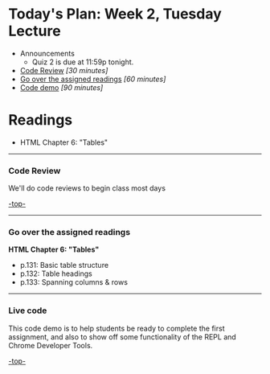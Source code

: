 <a id="top"></a>
# Today's Plan: Week 2, Tuesday Lecture

- Announcements
  - Quiz 2 is due at 11:59p tonight.
- [Code Review](#codereview) *[30 minutes]*
- [Go over the assigned readings](#readings) *[60 minutes]*
- [Code demo](#code) *[90 minutes]*

# Readings

- HTML Chapter 6: "Tables"

---

<a id="codereview"></a>
### Code Review

We'll do code reviews to begin class most days

[-top-](#top)

---

<a id="readings"></a>
### Go over the assigned readings

**HTML Chapter 6: "Tables"**

- p.131: Basic table structure
- p.132: Table headings
- p.133: Spanning columns & rows

---

<a id="code"></a>
### Live code

This code demo is to help students be ready to complete the first assignment, and also to show off some functionality of the REPL and Chrome Developer Tools.

[-top-](#top)
